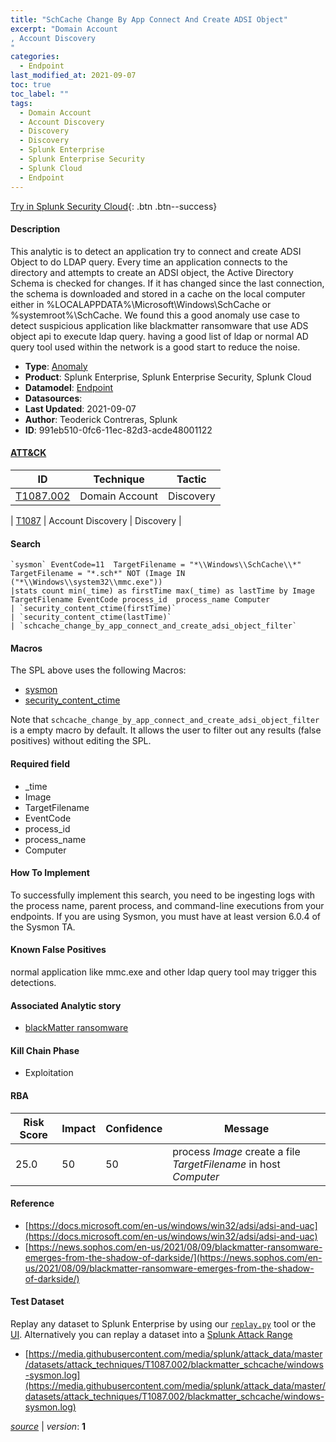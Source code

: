 ```yaml
---
title: "SchCache Change By App Connect And Create ADSI Object"
excerpt: "Domain Account
, Account Discovery
"
categories:
  - Endpoint
last_modified_at: 2021-09-07
toc: true
toc_label: ""
tags:
  - Domain Account
  - Account Discovery
  - Discovery
  - Discovery
  - Splunk Enterprise
  - Splunk Enterprise Security
  - Splunk Cloud
  - Endpoint
---
```




[Try in Splunk Security Cloud](https://www.splunk.com/en_us/cyber-security.html){: .btn .btn--success}

#### Description

This analytic is to detect an application try to connect and create ADSI Object to do LDAP query. Every time an application connects to the directory and attempts to create an ADSI object, the Active Directory Schema is checked for changes. If it has changed since the last connection, the schema is downloaded and stored in a cache on the local computer either in %LOCALAPPDATA%\Microsoft\Windows\SchCache or %systemroot%\SchCache. We found this a good anomaly use case to detect suspicious application like blackmatter ransomware that use ADS object api to execute ldap query. having a good list of ldap or normal AD query tool used within the network is a good start to reduce the noise.

- **Type**: [Anomaly](https://github.com/splunk/security_content/wiki/object-Analytic-Types)
- **Product**: Splunk Enterprise, Splunk Enterprise Security, Splunk Cloud
- **Datamodel**: [Endpoint](https://docs.splunk.com/Documentation/CIM/latest/User/Endpoint)
- **Datasources**: 
- **Last Updated**: 2021-09-07
- **Author**: Teoderick Contreras, Splunk
- **ID**: 991eb510-0fc6-11ec-82d3-acde48001122


#### [ATT&CK](https://attack.mitre.org/)

| ID             | Technique        |  Tactic             |
| -------------- | ---------------- |-------------------- |
| [T1087.002](https://attack.mitre.org/techniques/T1087/002/) | Domain Account | Discovery |

| [T1087](https://attack.mitre.org/techniques/T1087/) | Account Discovery | Discovery |

#### Search

```
`sysmon` EventCode=11  TargetFilename = "*\\Windows\\SchCache\\*" TargetFilename = "*.sch*" NOT (Image IN ("*\\Windows\\system32\\mmc.exe")) 
|stats count min(_time) as firstTime max(_time) as lastTime by Image TargetFilename EventCode process_id  process_name Computer 
| `security_content_ctime(firstTime)` 
| `security_content_ctime(lastTime)` 
| `schcache_change_by_app_connect_and_create_adsi_object_filter`
```

#### Macros
The SPL above uses the following Macros:
* [sysmon](https://github.com/splunk/security_content/blob/develop/macros/sysmon.yml)
* [security_content_ctime](https://github.com/splunk/security_content/blob/develop/macros/security_content_ctime.yml)

Note that `schcache_change_by_app_connect_and_create_adsi_object_filter` is a empty macro by default. It allows the user to filter out any results (false positives) without editing the SPL.

#### Required field
* _time
* Image
* TargetFilename
* EventCode
* process_id
* process_name
* Computer


#### How To Implement
To successfully implement this search, you need to be ingesting logs with the process name, parent process, and command-line executions from your endpoints. If you are using Sysmon, you must have at least version 6.0.4 of the Sysmon TA.

#### Known False Positives
normal application like mmc.exe and other ldap query tool may trigger this detections.

#### Associated Analytic story
* [blackMatter ransomware](/stories/blackmatter_ransomware)


#### Kill Chain Phase
* Exploitation



#### RBA

| Risk Score  | Impact      | Confidence   | Message      |
| ----------- | ----------- |--------------|--------------|
| 25.0 | 50 | 50 | process $Image$ create a file $TargetFilename$ in host $Computer$ |




#### Reference

* [https://docs.microsoft.com/en-us/windows/win32/adsi/adsi-and-uac](https://docs.microsoft.com/en-us/windows/win32/adsi/adsi-and-uac)
* [https://news.sophos.com/en-us/2021/08/09/blackmatter-ransomware-emerges-from-the-shadow-of-darkside/](https://news.sophos.com/en-us/2021/08/09/blackmatter-ransomware-emerges-from-the-shadow-of-darkside/)



#### Test Dataset
Replay any dataset to Splunk Enterprise by using our [`replay.py`](https://github.com/splunk/attack_data#using-replaypy) tool or the [UI](https://github.com/splunk/attack_data#using-ui).
Alternatively you can replay a dataset into a [Splunk Attack Range](https://github.com/splunk/attack_range#replay-dumps-into-attack-range-splunk-server)


* [https://media.githubusercontent.com/media/splunk/attack_data/master/datasets/attack_techniques/T1087.002/blackmatter_schcache/windows-sysmon.log](https://media.githubusercontent.com/media/splunk/attack_data/master/datasets/attack_techniques/T1087.002/blackmatter_schcache/windows-sysmon.log)



[*source*](https://github.com/splunk/security_content/tree/develop/detections/endpoint/schcache_change_by_app_connect_and_create_adsi_object.yml) \| *version*: **1**